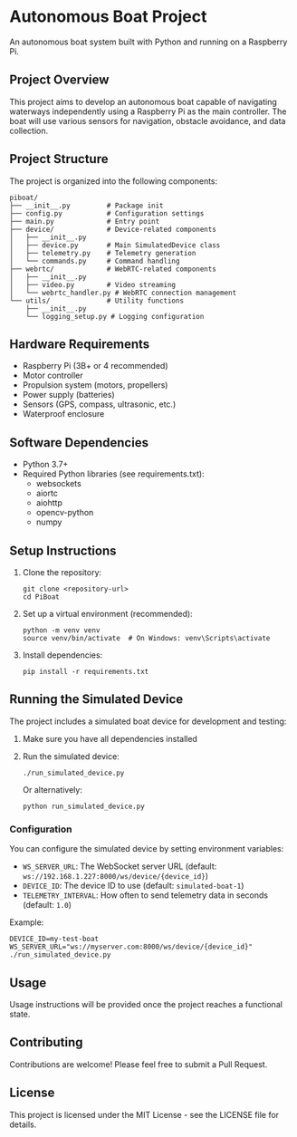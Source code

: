 # Autonomous Boat Project 

An autonomous boat system built with Python and running on a Raspberry Pi.

## Project Overview

This project aims to develop an autonomous boat capable of navigating waterways independently using a Raspberry Pi as the main controller. The boat will use various sensors for navigation, obstacle avoidance, and data collection.

## Project Structure

The project is organized into the following components:

```
piboat/
├── __init__.py         # Package init
├── config.py           # Configuration settings
├── main.py             # Entry point
├── device/             # Device-related components
│   ├── __init__.py
│   ├── device.py       # Main SimulatedDevice class
│   ├── telemetry.py    # Telemetry generation
│   └── commands.py     # Command handling
├── webrtc/             # WebRTC-related components
│   ├── __init__.py
│   ├── video.py        # Video streaming
│   └── webrtc_handler.py # WebRTC connection management
└── utils/              # Utility functions
    ├── __init__.py
    └── logging_setup.py # Logging configuration
```

## Hardware Requirements

- Raspberry Pi (3B+ or 4 recommended)
- Motor controller
- Propulsion system (motors, propellers)
- Power supply (batteries)
- Sensors (GPS, compass, ultrasonic, etc.)
- Waterproof enclosure

## Software Dependencies

- Python 3.7+
- Required Python libraries (see requirements.txt):
  - websockets
  - aiortc
  - aiohttp
  - opencv-python
  - numpy

## Setup Instructions

1. Clone the repository:
   ```
   git clone <repository-url>
   cd PiBoat
   ```

2. Set up a virtual environment (recommended):
   ```
   python -m venv venv
   source venv/bin/activate  # On Windows: venv\Scripts\activate
   ```

3. Install dependencies:
   ```
   pip install -r requirements.txt
   ```

## Running the Simulated Device

The project includes a simulated boat device for development and testing:

1. Make sure you have all dependencies installed
2. Run the simulated device:
   ```
   ./run_simulated_device.py
   ```
   
   Or alternatively:
   ```
   python run_simulated_device.py
   ```

### Configuration

You can configure the simulated device by setting environment variables:

- `WS_SERVER_URL`: The WebSocket server URL (default: `ws://192.168.1.227:8000/ws/device/{device_id}`)
- `DEVICE_ID`: The device ID to use (default: `simulated-boat-1`)
- `TELEMETRY_INTERVAL`: How often to send telemetry data in seconds (default: `1.0`)

Example:
```
DEVICE_ID=my-test-boat WS_SERVER_URL="ws://myserver.com:8000/ws/device/{device_id}" ./run_simulated_device.py
```

## Usage

Usage instructions will be provided once the project reaches a functional state.

## Contributing

Contributions are welcome! Please feel free to submit a Pull Request.

## License

This project is licensed under the MIT License - see the LICENSE file for details. 